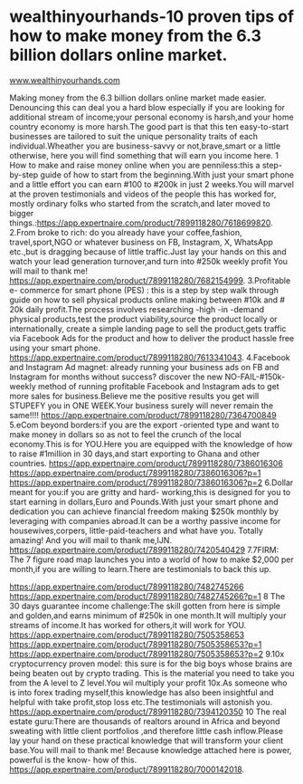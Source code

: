 # wealthinyourhands-10 proven tips of how to make money   from the 6.3 billion dollars online market.
www.wealthinyourhands.com

Making money from the 6.3 billion dollars online market made easier.
Denouncing this can deal you a hard blow especially if you are looking for additional stream of income;your personal economy is harsh,and your home country economy is more harsh.The good part is that this ten easy-to-start businesses are tailored to suit the unique personality traits of each individual.Wheather you are business-savvy or not,brave,smart or a little otherwise, here you will find something that will earn you  income here.
1 How to make and raise money online when you are penniless:this a step-by-step guide of how to start from the beginning.With just your smart phone and a little effort you can earn #100 to  #200k in just 2 weeks.You will marvel at the proven testimonials and videos of the people this has worked for, mostly ordinary folks who started from the scratch,and later moved to bigger things.:https://app.expertnaire.com/product/7899118280/7618699820. 
2.From broke to rich: do you already have your coffee,fashion, travel,sport,NGO or whatever business on FB, Instagram, X, WhatsApp etc.,but is dragging because of little traffic.Just lay your hands on this and watch your lead generation turnover,and turn into #250k weekly profit You will mail to thank me!
https://app.expertnaire.com/product/7899118280/7682154999.
3.Profitable e- commerce for smart phone (PES) : this is a step by step walk through guide on how to sell physical products online making between #10k and # 20k daily profit.The process involves researching -high -in -demand physical products,test the product viability,source the product locally or internationally, create a simple landing page to sell the product,gets traffic via Facebook Ads for the product and how to deliver the product hassle free using your smart phone.
https://app.expertnaire.com/product/7899118280/7613341043.
4.Facebook and Instagram Ad magnet: already running your business ads on FB and Instagram for months without success? discover the new NO-FAIL-#150k-weekly method of running profitable Facebook and Instagram ads to get more sales for business.Believe me the positive results you get will STUPEFY you in ONE WEEK.Your business surely will never remain the same!!!!
https://app.expertnaire.com/product/7899118280/7364700849
5.eCom beyond borders:if you are the export -oriented type and want to make money in dollars so as not to feel the crunch of the local economy.This is for YOU.Here you are equipped with the knowledge of how to raise #1million in 30 days,and start exporting to Ghana and other countries.
https://app.expertnaire.com/product/7899118280/7386016306
https://app.expertnaire.com/product/7899118280/7386016306?p=1
https://app.expertnaire.com/product/7899118280/7386016306?p=2
6.Dollar meant for you:if you are gritty and hard- working,this is designed for you to start earning in dollars,Euro and Pounds.With just your smart phone and dedication you can achieve financial freedom making $250k monthly by leveraging with companies abroad.It can be a worthy passive income for housewives,corpers, little-paid-teachers and what have you.
Totally amazing! And you will mail to thank me,IJN.
https://app.expertnaire.com/product/7899118280/7420540429
7.7FIRM: The 7 figure road map launches you into a world of how to make $2,000 per month,if you are willing to learn.There are testimonials to back this up.

https://app.expertnaire.com/product/7899118280/7482745266
https://app.expertnaire.com/product/7899118280/7482745266?p=1
8 The 30 days guarantee income challenge:The skill gotten from here is simple and golden,and earns minimum of #250k in one month.It will multiply your streams of income.It has worked for others,it will work for YOU.
https://app.expertnaire.com/product/7899118280/7505358653
https://app.expertnaire.com/product/7899118280/7505358653?p=1
https://app.expertnaire.com/product/7899118280/7505358653?p=2
9.10x cryptocurrency proven model:  this sure is for the big boys whose brains are being beaten out by crypto trading. This is the material you need to take you from the A level to Z level.You wil multiply your profit 10x.As someone who is into forex trading myself,this knowledge has also been insightful and helpful with take profit,stop loss etc.The testimonials will astonish you.
https://app.expertnaire.com/product/7899118280/7394120350
10 The real estate guru:There are thousands of realtors around in Africa and beyond sweating with little client portfolios ,and therefore little cash inflow.Please lay your hand on these practical knowledge that will transform your client base.You will mail to  thank me! Because knowledge attached here is power, powerful is the know- how of this.
https://app.expertnaire.com/product/7899118280/7000142018.
